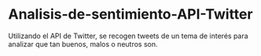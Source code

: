# Analisis-de-sentimiento-API-Twitter
Utilizando el API de Twitter, se recogen tweets de un tema de interés para analizar que tan buenos, malos o neutros son.
